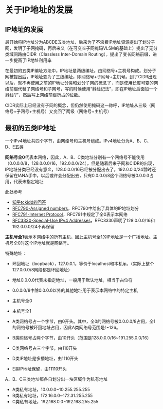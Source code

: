 # 关于IP地址的发展


## IP地址的发展

最开始将IP地址分为ABCDE五类地址，后来为了不浪费IP地址资源提出了划分子网，发明了子网掩码，再后来又（在可变长子网掩码VLSM的基础上）提出了无分类域间路由CIDR（Classless Inter-Domain Routing），提出了变长网络前缀，进一步提高了IP地址利用率

在最初的五类IP编址方法中，IP地址是两级编址，由网络号+主机号构成。划分子网被提出后，IP地址变为了三级编址，即网络号+子网号+主机号。到了CIDR出现以后，就不再使用之前的IP地址分类和划分子网的概念了，而是使用长度可变的网络前缀代替了网络号和子网号，写的时候使用“斜线记法”，即在IP地址后面加一个斜线“/”，然后写上网络前缀所占的位数。

CIDR实际上已经没有子网的概念，但仍然使用掩码这一称呼，IP地址从三级（网络号+子网号+主机号）又变回了两级（网络号+主机号）

## 最初的五类IP地址

一个IPv4地址共四个字节，由网络号和主机号组成。IPv4地址分为A、B、C、D、E五类

**网络号全0**代表本网络，因此，A、B、C类地址分别有一个网络号不能使用（0.0.0.0/8，128.0.0.0/16，192.0.0.0/24）。但是随着后来子网和CIDR的出现，IP地址分类已经没有意义，128.0.0.0/16已经被分配出去了，192.0.0.0/24暂时还保留在IANA手中，以后或许会分配出去，只有0.0.0.0/8这个网络号被0.0.0.0占用，代表未指定地址

此处参考

- [知乎tckidd的回答](https://www.zhihu.com/question/37927675)
- [RFC790-Assigned numbers](https://datatracker.ietf.org/doc/html/rfc790)，RFC790中给出了具体的IP地址划分
- [RFC791-Internet Protocol](https://datatracker.ietf.org/doc/html/rfc791)，RFC791中规定了全0表示本网络
- [RFC3330-Special-Use IPv4 Addresses](https://datatracker.ietf.org/doc/html/rfc3330)，RFC3330声明了128.0.0.0/16和192.0.0.0/24不再保留


**主机号全1**表示本网络中的所有主机，因此主机号全1的IP地址是一个广播地址。主机号全0时这个IP地址就是网络号。

特殊地址：

- 环回地址（loopback），127.0.0.1，等价于localhost和本机ip。（实际上整个127.0.0.0/8网段都是环回地址）
- 地址0.0.0.0代表未指定地址，一般用于默认地址，相当于占位符
- 0.0.0.0/8中除0.0.0.0以外的其他地址用于表示本网络中的特定主机
- 主机号全0
- 主机号全1

- A类网络号占一个字节，由0开头。其中，全0的网络号被0.0.0.0/8占用，全1的网络号被环回地址占用，因此A类网络号范围是1~126。
- B类网络号占两个字节，由10开头（范围是128.0.0.0/16~191.255.0.0/16）
- C类网络号占三个字节，由110开头
- D类IP地址是多播地址，由1110开头
- E类IP地址保留，由11110开头

A、B、C三类地址都各自划分出一块区域作为私有地址

- A类私有地址，10.0.0.0~10.255.255.255
- B类私有地址，172.16.0.0~172.31.255.255
- C类私有地址，192.168.0.0~192.168.255.255


